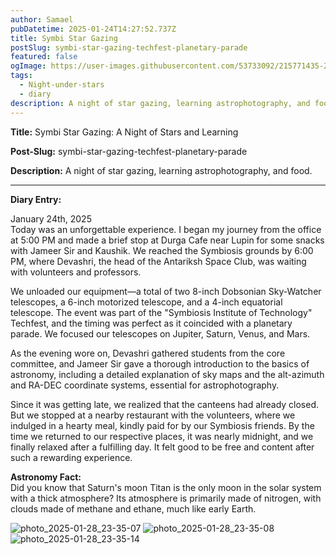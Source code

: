 ```yaml
---
author: Samael
pubDatetime: 2025-01-24T14:27:52.737Z
title: Symbi Star Gazing
postSlug: symbi-star-gazing-techfest-planetary-parade
featured: false
ogImage: https://user-images.githubusercontent.com/53733092/215771435-25408246-2309-4f8b-a781-1f3d93bdf0ec.png
tags:
  - Night-under-stars
  - diary
description: A night of star gazing, learning astrophotography, and food.
---
```


**Title:** Symbi Star Gazing: A Night of Stars and Learning

**Post-Slug:** symbi-star-gazing-techfest-planetary-parade

**Description:** A night of star gazing, learning astrophotography, and food.

---

**Diary Entry:**

January 24th, 2025  
Today was an unforgettable experience. I began my journey from the office at 5:00 PM and made a brief stop at Durga Cafe near Lupin for some snacks with Jameer Sir and Kaushik. We reached the Symbiosis grounds by 6:00 PM, where Devashri, the head of the Antariksh Space Club, was waiting with volunteers and professors. 

We unloaded our equipment—a total of two 8-inch Dobsonian Sky-Watcher telescopes, a 6-inch motorized telescope, and a 4-inch equatorial telescope. The event was part of the "Symbiosis Institute of Technology" Techfest, and the timing was perfect as it coincided with a planetary parade. We focused our telescopes on Jupiter, Saturn, Venus, and Mars. 

As the evening wore on, Devashri gathered students from the core committee, and Jameer Sir gave a thorough introduction to the basics of astronomy, including a detailed explanation of sky maps and the alt-azimuth and RA-DEC coordinate systems, essential for astrophotography.

Since it was getting late, we realized that the canteens had already closed. But we stopped at a nearby restaurant with the volunteers, where we indulged in a hearty meal, kindly paid for by our Symbiosis friends. By the time we returned to our respective places, it was nearly midnight, and we finally relaxed after a fulfilling day. It felt good to be free and content after such a rewarding experience.

**Astronomy Fact:**  
Did you know that Saturn's moon Titan is the only moon in the solar system with a thick atmosphere? Its atmosphere is primarily made of nitrogen, with clouds made of methane and ethane, much like early Earth.

    
![photo_2025-01-28_23-35-07](https://github.com/user-attachments/assets/daa78a50-cdf1-4639-821c-a5399d1edbdb)
![photo_2025-01-28_23-35-08](https://github.com/user-attachments/assets/307f08cd-678a-4c0e-8cf5-c29fd6ebf9d6)
![photo_2025-01-28_23-35-14](https://github.com/user-attachments/assets/3b7c7b43-fdcb-4c89-b25f-69630fec95e1)
